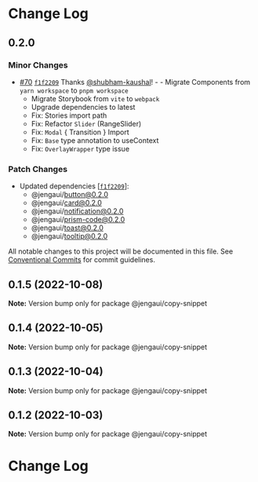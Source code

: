 # Change Log

## 0.2.0

### Minor Changes

- [#70](https://github.com/OutpostHQ/jengaui/pull/70) [`f1f2209`](https://github.com/OutpostHQ/jengaui/commit/f1f220929d81ac7f17a7c8e6043dc74ac0d52d63) Thanks [@shubham-kaushal](https://github.com/shubham-kaushal)! - - Migrate Components from `yarn workspace` to `pnpm workspace`
  - Migrate Storybook from `vite` to `webpack`
  - Upgrade dependencies to latest
  - Fix: Stories import path
  - Fix: Refactor `Slider` (RangeSlider)
  - Fix: `Modal` { Transition } Import
  - Fix: `Base` type annotation to useContext
  - Fix: `OverlayWrapper` type issue

### Patch Changes

- Updated dependencies [[`f1f2209`](https://github.com/OutpostHQ/jengaui/commit/f1f220929d81ac7f17a7c8e6043dc74ac0d52d63)]:
  - @jengaui/button@0.2.0
  - @jengaui/card@0.2.0
  - @jengaui/notification@0.2.0
  - @jengaui/prism-code@0.2.0
  - @jengaui/toast@0.2.0
  - @jengaui/tooltip@0.2.0

All notable changes to this project will be documented in this file.
See [Conventional Commits](https://conventionalcommits.org) for commit guidelines.

## 0.1.5 (2022-10-08)

**Note:** Version bump only for package @jengaui/copy-snippet

## 0.1.4 (2022-10-05)

**Note:** Version bump only for package @jengaui/copy-snippet

## 0.1.3 (2022-10-04)

**Note:** Version bump only for package @jengaui/copy-snippet

## 0.1.2 (2022-10-03)

**Note:** Version bump only for package @jengaui/copy-snippet

# Change Log
